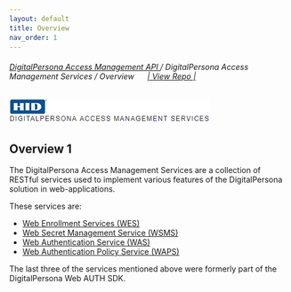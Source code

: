 ```yaml
---
layout: default
title: Overview
nav_order: 1
---
```

###### [DigitalPersona Access Management API ](https://hidglobal.github.io/digitalpersona-access-management-api/)/ DigitalPersona Access Management Services / Overview&nbsp;&nbsp;&nbsp;&nbsp;&nbsp;&nbsp;[\| View Repo \|](https://github.com/hidglobal/digitalpersona-native-api)  

![](docs/assets/HID-DPAM-access-mgmt-svcs.png)       

## Overview 1

The DigitalPersona Access Management Services are a collection of RESTful services used to implement various features of the DigitalPersona solution in web-applications.

These services are:

- [Web Enrollment Services (WES)](https://hidglobal.github.io/digitalpersona-access-management-services/docs/wes.html)
- [Web Secret Management Service (WSMS)](https://hidglobal.github.io/digitalpersona-access-management-services/docs/wsms.html)  
- [Web Authentication Service (WAS)](https://hidglobal.github.io/digitalpersona-access-management-services/docs/wsms.html)
- [Web Authentication Policy Service (WAPS)](https://hidglobal.github.io/digitalpersona-access-management-services/docs/waps.html)

The last three of the services mentioned above were formerly part of the DigitalPersona Web AUTH SDK.
